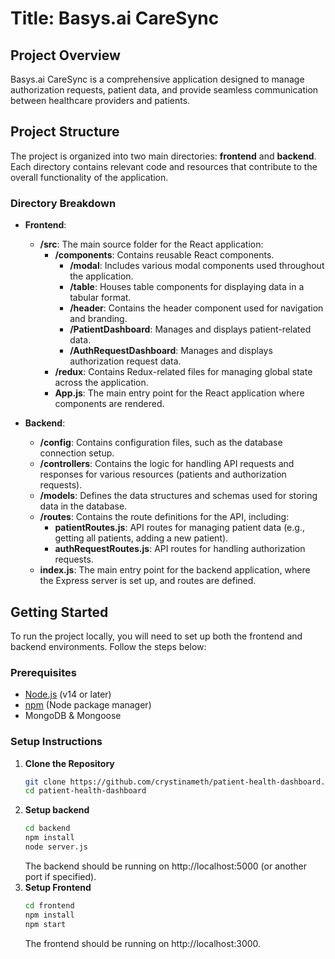 # Title: Basys.ai CareSync

## Project Overview

Basys.ai CareSync is a comprehensive application designed to manage authorization requests, patient data, and provide seamless communication between healthcare providers and patients. 

## Project Structure

The project is organized into two main directories: **frontend** and **backend**. Each directory contains relevant code and resources that contribute to the overall functionality of the application.


### Directory Breakdown

- **Frontend**:
  - **/src**: The main source folder for the React application:
    - **/components**: Contains reusable React components.
      - **/modal**: Includes various modal components used throughout the application.
      - **/table**: Houses table components for displaying data in a tabular format.
      - **/header**: Contains the header component used for navigation and branding.
      - **/PatientDashboard**: Manages and displays patient-related data.
      - **/AuthRequestDashboard**: Manages and displays authorization request data.
    - **/redux**: Contains Redux-related files for managing global state across the application.
    - **App.js**: The main entry point for the React application where components are rendered.
  
- **Backend**:
  - **/config**: Contains configuration files, such as the database connection setup.
  - **/controllers**: Contains the logic for handling API requests and responses for various resources (patients and authorization requests).
  - **/models**: Defines the data structures and schemas used for storing data in the database.
  - **/routes**: Contains the route definitions for the API, including:
    - **patientRoutes.js**: API routes for managing patient data (e.g., getting all patients, adding a new patient).
    - **authRequestRoutes.js**: API routes for handling authorization requests.
  - **index.js**: The main entry point for the backend application, where the Express server is set up, and routes are defined.

## Getting Started

To run the project locally, you will need to set up both the frontend and backend environments. Follow the steps below:

### Prerequisites

- [Node.js](https://nodejs.org/) (v14 or later)
- [npm](https://www.npmjs.com/) (Node package manager)
- MongoDB & Mongoose

### Setup Instructions

1. **Clone the Repository**
   ```bash
   git clone https://github.com/crystinameth/patient-health-dashboard.git
   cd patient-health-dashboard
2. **Setup backend**
   ```bash
   cd backend
   npm install
   node server.js
   ```
   The backend should be running on http://localhost:5000 (or another port if specified).
3. **Setup Frontend**
   ```bash
   cd frontend
   npm install
   npm start
   ```
   The frontend should be running on http://localhost:3000.

